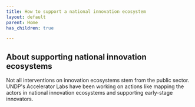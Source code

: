 ```yaml
---
title: How to support a national innovation ecosystem
layout: default
parent: Home
has_children: true

---
```


## About supporting national innovation ecosystems

Not all interventions on innovation ecosystems stem from the public sector. UNDP's Accelerator Labs have been working on actions like mapping the actors in national innovation ecosystems and supporting early-stage innovators.


